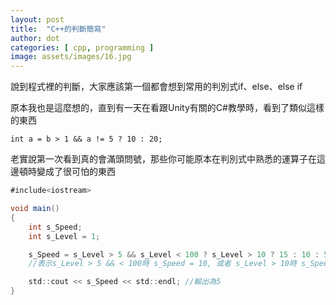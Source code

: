 ```yaml
---
layout: post
title:  "C++的判斷簡寫"
author: dot
categories: [ cpp, programming ]
image: assets/images/16.jpg
---
```


說到程式裡的判斷，大家應該第一個都會想到常用的判別式if、else、else if

原本我也是這麼想的，直到有一天在看跟Unity有關的C#教學時，看到了類似這樣的東西

`int a = b > 1 && a != 5 ? 10 : 20;`

老實說第一次看到真的會滿頭問號，那些你可能原本在判別式中熟悉的運算子在這邊頓時變成了很可怕的東西

```cs
#include<iostream>

void main()
{
    int s_Speed;
    int s_Level = 1;

	s_Speed = s_Level > 5 && s_Level < 100 ? s_Level > 10 ? 15 : 10 : 5;
	//表示s_Level > 5 && < 100時 s_Speed = 10, 或者 s_Level > 10時 s_Speed = 15，前兩者都不滿足時 s_Speed = 5

    std::cout << s_Speed << std::endl; //輸出為5
}
```
